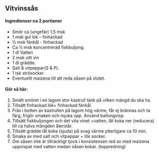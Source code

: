 ## Vitvinssås

#### Ingredienser:ca 2 portioner

* Smör ca (ungefär) 1,5 msk
* 1 msk gul lök – finhackad
* ½ msk fänkål - finhackad
* Ca ½ msk koncentrerad fiskbuljong.
* 1 dl Vatten
* 2 msk vitt vin
* 1 dl grädde.
* Salt & vitpeppar(S & P).
* 1 tsk strösocker.
* Eventuellt maizena till att reda såsen på slutet.

#### Gör så här:
1. Smält smöret i en lagom stor kastrull tänk på vilken mängd du ska ha.
2. Tillsätt finhackad lök+ finhackad fänkål.
3. Fräs i botten av kastrullen på lagom hög värme, får ej brännas och ta färg, frigör smaken och
mjuka upp. Använd ballongvisp.
4. Tillsätt fiskbuljongen och det vita vinet +vatten, låt koka ner (reducera) till ca halva mängden
återstår.
5. Tillsätt grädde låt koka (sjuda) på svag värme ytterligare ca 10 min.
6. Smaka av med salt och vitpeppar + lite socker.
7. Om såsen inte är tillräckligt tjock i konsistensen red av med maizena uppvispat med vatten
medan såsen kokar. (toppredning)
